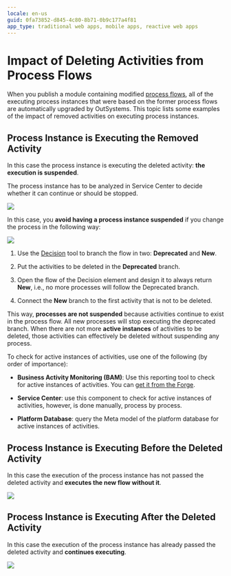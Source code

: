 ```yaml
---
locale: en-us
guid: 0fa73852-d845-4c80-8b71-0b9c177a4f81
app_type: traditional web apps, mobile apps, reactive web apps
---
```


# Impact of Deleting Activities from Process Flows

When you publish a module containing modified [process flows](../process-flow/process-flow-editor.md), all of the executing process instances that were based on the former process flows are automatically upgraded by OutSystems. This topic lists some examples of the impact of removed activities on executing process instances.


## Process Instance is Executing the Removed Activity

In this case the process instance is executing the deleted activity: **the execution is suspended**.

The process instance has to be analyzed in Service Center to decide whether it can continue or should be stopped.

![](images/process-upgrade-removing-executing.png)

In this case, you **avoid having a process instance suspended** if you change the process in the following way:

![](images/process-upgrade-resolve-remove.png)

1. Use the [Decision](<../../../ref/lang/auto/Class.Decision.final.md>) tool to branch the flow in two: **Deprecated** and **New**.

1. Put the activities to be deleted in the **Deprecated** branch.

1. Open the flow of the Decision element and design it to always return **New**, i.e., no more processes will follow the Deprecated branch.

1. Connect the **New** branch to the first activity that is not to be deleted.

This way, **processes are not suspended** because activities continue to exist in the process flow. All new processes will stop executing the deprecated branch. When there are not more **active instances** of activities to be deleted, those activities can effectively be deleted without suspending any process.

To check for active instances of activities, use one of the following (by order of importance):

* **Business Activity Monitoring (BAM)**: Use this reporting tool to check for active instances of activities. You can [get it from the Forge](<http://www.outsystems.com/forge/component/132/business-activity-monitoring/>).

* **Service Center**: use this component to check for active instances of activities, however, is done manually, process by process.

* **Platform Database**: query the Meta model of the platform database for active instances of activities.

## Process Instance is Executing Before the Deleted Activity

In this case the execution of the process instance has not passed the deleted activity and **executes the new flow without it**.

![](images/process-upgrade-removing-future.png)

## Process Instance is Executing After the Deleted Activity

In this case the execution of the process instance has already passed the deleted activity and **continues executing**.

![](images/process-upgrade-removing-past.png)
